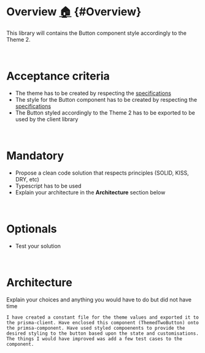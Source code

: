 # Overview [:house:](../../README.md#Challenge) {#Overview}

This library will contains the Button component style accordingly to the Theme 2.

<br />

# Acceptance criteria

- The theme has to be created by respecting the [specifications](../../README.md#Themes)
- The style for the Button component has to be created by respecting the [specifications](../../README.md#Styles)
- The Button styled accordingly to the Theme 2 has to be exported to be used by the client library

<br />

# Mandatory

- Propose a clean code solution that respects principles (SOLID, KISS, DRY, etc)
- Typescript has to be used
- Explain your architecture in the **Architecture** section below

<br />

# Optionals

- Test your solution

<br />

# Architecture

Explain your choices and anything you would have to do but did not have time

`I have created a constant file for the theme values and exported it to the prisma-client. Have enclosed this component (ThemedTwoButton) onto the primsa-component. Have used styled compoenents to provide the desired styling to the button based upon the state and customisations. The things I would have improved was add a few test cases to the component.`
